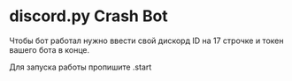 # discord.py Crash Bot

Чтобы бот работал нужно ввести свой дискорд ID на 17 строчке и токен вашего бота в конце.

Для запуска работы пропишите .start
